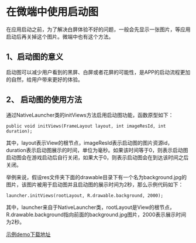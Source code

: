 # 在微端中使用启动图

在应用启动之前，为了解决白屏体验不好的问题，一般会先显示一张图片，等应用启动后再关掉这个图片。微端中也有这个方法。



## 1、启动图的意义

启动图可以减少用户看到的黑屏、白屏或者花屏的可能性，是APP的启动流程更加的自然，给用户带来更好的体验。

## 2、 启动图的使用方法

通过NativeLauncher类的initViews方法启用启动图功能，函数原型如下：


```
public void initViews(FrameLayout layout, int imageResId, int duration);
```

其中，layout表示View的根节点，imageResId表示启动图的图片资源id，duration表示启动图展示的时间，单位为毫秒。如果该时间等于0，则表示启动图启动图会在游戏启动后自行关闭，如果大于0，则表示启动图会在到达该时间之后关闭。

举例来说，假设res文件夹下面的drawable目录下有一个名为background.jpg的图片，该图片被用于启动图并且启动图的展示时间为2秒，那么示例代码如下：


```
launcher.initViews(rootLayout, R.drawable.background, 2000);
```

其中，launcher来自于NativeLauncher类，rootLayout是View的根节点，R.drawable.background指向前面的background.jpg图片，2000表示展示时间为2秒。

[示例demo下载地址](http://tool.egret-labs.org/microclient/doc/zip/launchimageAndroid.zip)